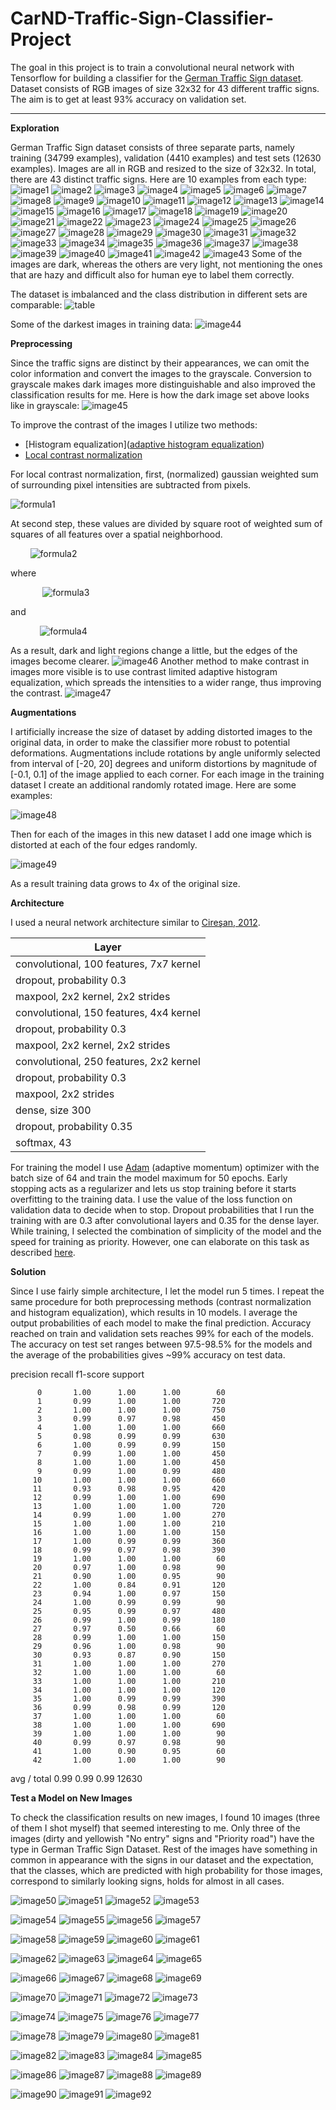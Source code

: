 # CarND-Traffic-Sign-Classifier-Project
The goal in this project is to train a convolutional neural network with Tensorflow for building a classifier for the [German Traffic Sign dataset](http://benchmark.ini.rub.de/?section=gtsrb&subsection=dataset). Dataset consists of RGB images of size 32x32 for 43 different traffic signs. The aim is to get at least 93% accuracy on validation set.


[image1]: writeup_images/1.png
[image2]: writeup_images/2.png
[image3]: writeup_images/3.png
[image4]: writeup_images/4.png
[image5]: writeup_images/5.png
[image6]: writeup_images/6.png
[image7]: writeup_images/7.png
[image8]: writeup_images/8.png
[image9]: writeup_images/9.png
[image10]: writeup_images/10.png
[image11]: writeup_images/11.png
[image12]: writeup_images/12.png
[image13]: writeup_images/13.png
[image14]: writeup_images/14.png
[image15]: writeup_images/15.png
[image16]: writeup_images/16.png
[image17]: writeup_images/17.png
[image18]: writeup_images/18.png
[image19]: writeup_images/19.png
[image20]: writeup_images/20.png
[image21]: writeup_images/21.png
[image22]: writeup_images/22.png
[image23]: writeup_images/23.png
[image24]: writeup_images/24.png
[image25]: writeup_images/25.png
[image26]: writeup_images/26.png
[image27]: writeup_images/27.png
[image28]: writeup_images/28.png
[image29]: writeup_images/29.png
[image30]: writeup_images/30.png
[image31]: writeup_images/31.png
[image32]: writeup_images/32.png
[image33]: writeup_images/33.png
[image34]: writeup_images/34.png
[image35]: writeup_images/35.png
[image36]: writeup_images/36.png
[image37]: writeup_images/37.png
[image38]: writeup_images/38.png
[image39]: writeup_images/39.png
[image40]: writeup_images/40.png
[image41]: writeup_images/41.png
[image42]: writeup_images/42.png
[image43]: writeup_images/43.png
[image44]: writeup_images/44.png
[image45]: writeup_images/45.png
[image46]: writeup_images/46.png
[image47]: writeup_images/47.png
[image48]: writeup_images/48.png
[image49]: writeup_images/49.png
[image50]: writeup_images/50.png
[image51]: writeup_images/51.png
[image52]: writeup_images/52.png
[image53]: writeup_images/53.png
[image54]: writeup_images/54.png
[image55]: writeup_images/55.png
[image56]: writeup_images/56.png
[image57]: writeup_images/57.png
[image58]: writeup_images/58.png
[image59]: writeup_images/59.png
[image60]: writeup_images/60.png
[image61]: writeup_images/61.png
[image62]: writeup_images/62.png
[image63]: writeup_images/63.png
[image64]: writeup_images/64.png
[image65]: writeup_images/65.png
[image66]: writeup_images/66.png
[image67]: writeup_images/67.png
[image68]: writeup_images/68.png
[image69]: writeup_images/69.png
[image70]: writeup_images/70.png
[image71]: writeup_images/71.png
[image72]: writeup_images/72.png
[image73]: writeup_images/73.png
[image74]: writeup_images/74.png
[image75]: writeup_images/75.png
[image76]: writeup_images/76.png
[image77]: writeup_images/77.png
[image78]: writeup_images/78.png
[image79]: writeup_images/79.png
[image80]: writeup_images/80.png
[image81]: writeup_images/81.png
[image82]: writeup_images/82.png
[image83]: writeup_images/83.png
[image84]: writeup_images/84.png
[image85]: writeup_images/85.png
[image86]: writeup_images/86.png
[image87]: writeup_images/87.png
[image88]: writeup_images/88.png
[image89]: writeup_images/89.png
[image90]: writeup_images/90.png
[image91]: writeup_images/91.png
[image92]: writeup_images/92.png
[table]: writeup_images/table.png
[formula1]: writeup_images/formula1.png
[formula2]: writeup_images/formula2.png
[formula3]: writeup_images/formula3.png
[formula4]: writeup_images/formula4.png

---
**Exploration**

German Traffic Sign dataset consists of three separate parts, namely training (34799 examples), validation (4410 examples) and test sets (12630 examples). Images are all in RGB and resized to the size of 32x32. In total, there are 43 distinct traffic signs.
Here are 10 examples from each type:
![image1]
![image2]
![image3]
![image4]
![image5]
![image6]
![image7]
![image8]
![image9]
![image10]
![image11]
![image12]
![image13]
![image14]
![image15]
![image16]
![image17]
![image18]
![image19]
![image20]
![image21]
![image22]
![image23]
![image24]
![image25]
![image26]
![image27]
![image28]
![image29]
![image30]
![image31]
![image32]
![image33]
![image34]
![image35]
![image36]
![image37]
![image38]
![image39]
![image40]
![image41]
![image42]
![image43]
Some of the images are dark, whereas the others are very light, 
 not mentioning the ones that are hazy and difficult also for human eye 
  to label them correctly. 
  
  The dataset is imbalanced and the class distribution in different sets are comparable:
  ![table]
  
  Some of the darkest images in training data:
  ![image44]
  
 **Preprocessing**
 
Since the traffic signs are distinct by their appearances, we can omit the color information and convert the images to 
the grayscale. Conversion to grayscale makes dark images more distinguishable and also improved the classification results for me. Here is how the dark image set above
looks like in grayscale:
![image45]


To improve the contrast of the images I utilize two methods:
 * [Histogram equalization]([adaptive histogram equalization](http://docs.opencv.org/3.1.0/d5/daf/tutorial_py_histogram_equalization.html))
 * [Local contrast normalization]((http://yann.lecun.com/exdb/publis/pdf/sermanet-ijcnn-11.pdf))

 
 For local contrast normalization, first, (normalized) gaussian weighted sum of surrounding pixel intensities are subtracted from pixels.
  
  ![formula1]
 
 At second step, these values are divided by square root of weighted sum of squares of all features over a spatial neighborhood.
  
  &nbsp;&nbsp;&nbsp;&nbsp;&nbsp;&nbsp;&nbsp;&nbsp;![formula2]

 where 

&nbsp;&nbsp;&nbsp;&nbsp;&nbsp;&nbsp;&nbsp;&nbsp;&nbsp;&nbsp;&nbsp;&nbsp;&nbsp;![formula3] 
 
 and 

&nbsp;&nbsp;&nbsp;&nbsp;&nbsp;&nbsp;&nbsp;&nbsp;&nbsp;&nbsp;&nbsp;&nbsp;![formula4]
  
 As a result, dark and light regions change a little, but the edges of the images become clearer.
 ![image46]
 Another method to make contrast in images more visible is to use contrast limited adaptive histogram equalization, which spreads the intensities to a wider range, thus improving the contrast.
 ![image47]

**Augmentations**

I artificially increase the size of dataset by adding distorted images to the original data, in order to make 
the classifier more robust to potential deformations. Augmentations include rotations by angle uniformly selected 
from interval of [-20, 20] degrees and uniform distortions by magnitude of [-0.1, 0.1] of the image applied to each corner.
For each image in the training dataset I create an additional randomly rotated image. Here are some examples:
 
 ![image48]
 
Then for each of the images in this new dataset I add one image which is distorted at each of the four edges randomly.
 
 ![image49]
 
As a result training data grows to 4x of the original size.
 
 **Architecture**
 
  I used a neural network architecture similar to [Cireşan, 2012](http://people.idsia.ch/~juergen/nn2012traffic.pdf).  
  
  Layer|
  ------------- |
  convolutional, 100 features, 7x7 kernel      |
  dropout, probability 0.3 |
  maxpool, 2x2 kernel, 2x2 strides|
  convolutional, 150 features, 4x4 kernel      |
  dropout, probability 0.3 |
  maxpool, 2x2 kernel, 2x2 strides|
  convolutional, 250 features, 2x2 kernel      |
  dropout, probability 0.3 |
  maxpool, 2x2 strides|
  dense, size 300|
  dropout, probability 0.35 |
  softmax, 43|
  
For training the model I use [Adam](https://arxiv.org/pdf/1412.6980.pdf) (adaptive momentum) optimizer 
with the batch size of 64 and train the model maximum for 50 epochs. Early stopping acts as a regularizer 
and lets us stop training before it starts overfitting to the training data. I use the value of the loss function on 
validation data to decide when to stop. Dropout probabilities that I run the training with are 0.3 after convolutional layers 
and 0.35 for the dense layer. While training, I selected the combination of simplicity of the model and the speed for training as priority.
 However, one can elaborate on this task as described [here](https://arxiv.org/pdf/1511.02992.pdf).

**Solution**

Since I use fairly simple architecture, I let the model run 5 times. I repeat the same procedure for both preprocessing methods (contrast normalization
 and histogram equalization), which results in 10 models. I average the output 
probabilities of each model to make the final prediction. Accuracy reached on train and validation sets reaches 99% for each of the models. The accuracy 
on test set ranges between 97.5-98.5% for the models and the average of the probabilities gives ~99% accuracy on test data.

 precision    recall  f1-score   support

          0       1.00      1.00      1.00        60
          1       0.99      1.00      1.00       720
          2       1.00      1.00      1.00       750
          3       0.99      0.97      0.98       450
          4       1.00      1.00      1.00       660
          5       0.98      0.99      0.99       630
          6       1.00      0.99      0.99       150
          7       0.99      1.00      1.00       450
          8       1.00      1.00      1.00       450
          9       0.99      1.00      0.99       480
         10       1.00      1.00      1.00       660
         11       0.93      0.98      0.95       420
         12       0.99      1.00      1.00       690
         13       1.00      1.00      1.00       720
         14       0.99      1.00      1.00       270
         15       1.00      1.00      1.00       210
         16       1.00      1.00      1.00       150
         17       1.00      0.99      0.99       360
         18       0.99      0.97      0.98       390
         19       1.00      1.00      1.00        60
         20       0.97      1.00      0.98        90
         21       0.90      1.00      0.95        90
         22       1.00      0.84      0.91       120
         23       0.94      1.00      0.97       150
         24       1.00      0.99      0.99        90
         25       0.95      0.99      0.97       480
         26       0.99      1.00      0.99       180
         27       0.97      0.50      0.66        60
         28       0.99      1.00      1.00       150
         29       0.96      1.00      0.98        90
         30       0.93      0.87      0.90       150
         31       1.00      1.00      1.00       270
         32       1.00      1.00      1.00        60
         33       1.00      1.00      1.00       210
         34       1.00      1.00      1.00       120
         35       1.00      0.99      0.99       390
         36       0.99      0.98      0.99       120
         37       1.00      1.00      1.00        60
         38       1.00      1.00      1.00       690
         39       1.00      1.00      1.00        90
         40       0.99      0.97      0.98        90
         41       1.00      0.90      0.95        60
         42       1.00      1.00      1.00        90

avg / total       0.99      0.99      0.99     12630


**Test a Model on New Images**

To check the classification results on new images, I found 10 images (three of them I shot myself) that seemed interesting to me. 
Only three of the images (dirty and yellowish "No entry" signs and "Priority road") have the type in German Traffic Sign Dataset. Rest 
of the images have something in common in appearance with the signs in our dataset and the expectation, that the classes, which are 
predicted with high probability for those images, correspond to similarly looking signs, holds for almost in all cases.




 ![image50]
 ![image51]
 ![image52]
 ![image53]
 
 
![image54]
![image55]
![image56]
![image57]
  
![image58]
![image59]
![image60]
![image61]


![image62]
![image63]
![image64]
![image65]

![image66]
![image67]
![image68]
![image69]

![image70]
![image71]
![image72]
![image73]


![image74]
![image75]
![image76]
![image77]


![image78]
![image79]
![image80]
![image81]

![image82]
![image83]
![image84]
![image85]


![image86]
![image87]
![image88]
![image89]

![image90]
![image91]
![image92]